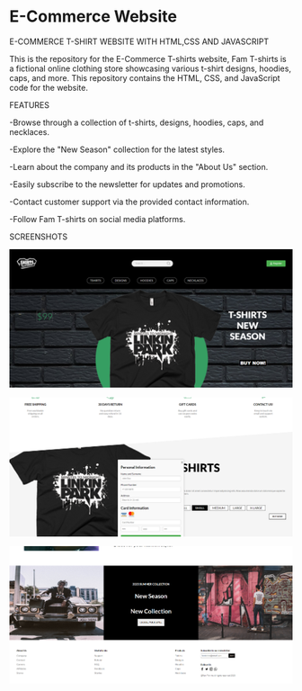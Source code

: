 # E-Commerce Website 
E-COMMERCE T-SHIRT WEBSITE WITH HTML,CSS AND JAVASCRIPT

This is the repository for the E-Commerce T-shirts website, Fam T-shirts is a fictional online clothing store showcasing various t-shirt designs, hoodies, caps, and more. This repository contains the HTML, CSS, and JavaScript code for the website.

FEATURES

-Browse through a collection of t-shirts, designs, hoodies, caps, and necklaces.

-Explore the "New Season" collection for the latest styles.

-Learn about the company and its products in the "About Us" section.

-Easily subscribe to the newsletter for updates and promotions.

-Contact customer support via the provided contact information.

-Follow Fam T-shirts on social media platforms.

SCREENSHOTS

![Header](images/Preview.png)

![Shopping](images/Preview2.png)

![Footer](images/Preview3.png)
